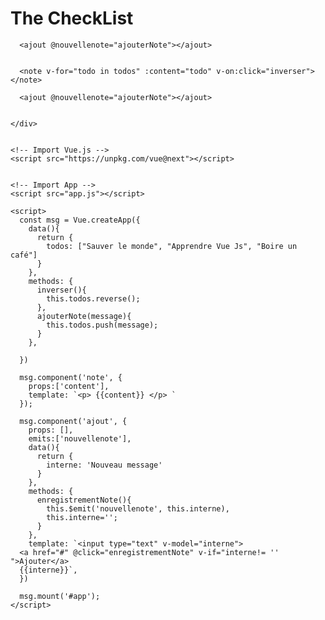 <div id="app">
      <h1> The CheckList</h1>
     
       
      <ajout @nouvellenote="ajouterNote"></ajout>


      <note v-for="todo in todos" :content="todo" v-on:click="inverser"></note>

      <ajout @nouvellenote="ajouterNote"></ajout>


    </div>


    <!-- Import Vue.js -->
    <script src="https://unpkg.com/vue@next"></script>


    <!-- Import App -->
    <script src="app.js"></script>

    <script>
      const msg = Vue.createApp({
        data(){
          return {
            todos: ["Sauver le monde", "Apprendre Vue Js", "Boire un café"]
          }
        },
        methods: {
          inverser(){
            this.todos.reverse();
          },
          ajouterNote(message){
            this.todos.push(message);
          }
        },
        
      })
        
      msg.component('note', {
        props:['content'],
        template: `<p> {{content}} </p> `
      });

      msg.component('ajout', {
        props: [],
        emits:['nouvellenote'],
        data(){
          return {
            interne: 'Nouveau message'
          }
        },
        methods: {
          enregistrementNote(){
            this.$emit('nouvellenote', this.interne),
            this.interne='';
          }
        },
        template: `<input type="text" v-model="interne">
      <a href="#" @click="enregistrementNote" v-if="interne!= '' ">Ajouter</a>
      {{interne}}`,
      })

      msg.mount('#app');
    </script>